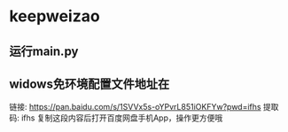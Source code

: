 # keepweizao
## 运行main.py
## widows免环境配置文件地址在

链接: https://pan.baidu.com/s/1SVVx5s-oYPvrL851iOKFYw?pwd=ifhs 提取码: ifhs 复制这段内容后打开百度网盘手机App，操作更方便哦
